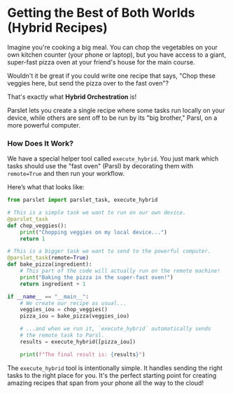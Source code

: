 # Getting the Best of Both Worlds (Hybrid Recipes)

Imagine you're cooking a big meal. You can chop the vegetables on your own kitchen counter (your phone or laptop), but you have access to a giant, super-fast pizza oven at your friend's house for the main course.

Wouldn't it be great if you could write one recipe that says, "Chop these veggies here, but send the pizza over to the fast oven"?

That's exactly what **Hybrid Orchestration** is!

Parslet lets you create a single recipe where some tasks run locally on your device, while others are sent off to be run by its "big brother," Parsl, on a more powerful computer.

### How Does It Work?

We have a special helper tool called `execute_hybrid`. You just mark which
tasks should use the "fast oven" (Parsl) by decorating them with
`remote=True` and then run your workflow.

Here’s what that looks like:

```python
from parslet import parslet_task, execute_hybrid

# This is a simple task we want to run on our own device.
@parslet_task
def chop_veggies():
    print("Chopping veggies on my local device...")
    return 1

# This is a bigger task we want to send to the powerful computer.
@parslet_task(remote=True)
def bake_pizza(ingredient):
    # This part of the code will actually run on the remote machine!
    print("Baking the pizza in the super-fast oven!")
    return ingredient + 1

if __name__ == "__main__":
    # We create our recipe as usual...
    veggies_iou = chop_veggies()
    pizza_iou = bake_pizza(veggies_iou)

    # ...and when we run it, `execute_hybrid` automatically sends
    # the remote task to Parsl.
    results = execute_hybrid([pizza_iou])

    print(f"The final result is: {results}")
```

The `execute_hybrid` tool is intentionally simple. It handles sending the right tasks to the right place for you. It's the perfect starting point for creating amazing recipes that span from your phone all the way to the cloud!
